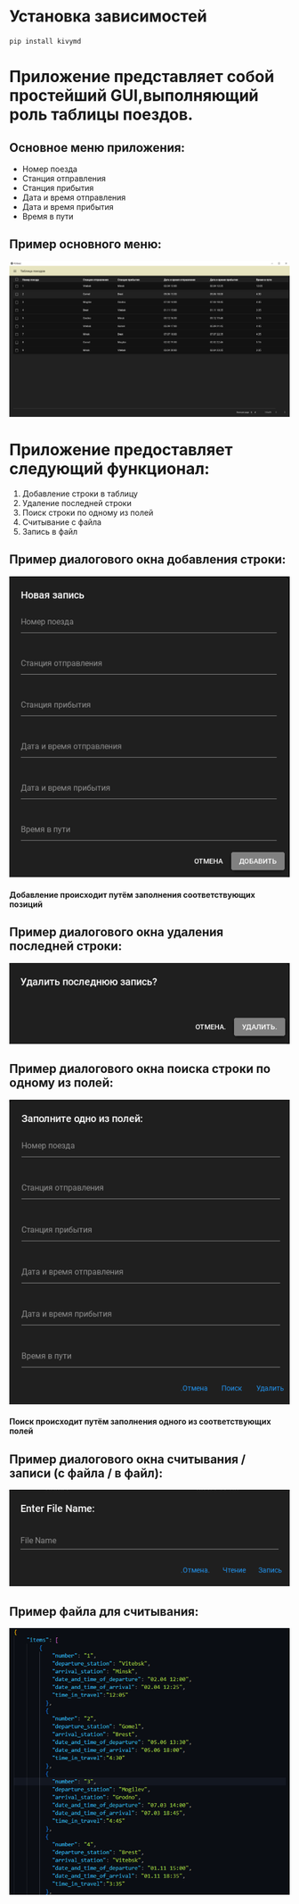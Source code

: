 # **Установка зависимостей**
    pip install kivymd

# Приложение представляет собой простейший GUI,выполняющий роль таблицы поездов.

## **Основное меню приложения:**
* Номер поезда
* Станция отправления
* Станция прибытия
* Дата и время отправления
* Дата и время прибытия
* Время в пути



## **Пример основного меню:**

![Основное меню](https://github.com/sv1atsk1/POISlabs/blob/main/POISlab2/screenshots%20for%20demonstration/MainTable.png)

# Приложение предоставляет следующий функционал:
1. Добавление строки в таблицу
2. Удаление последней строки
3. Поиск строки по одному из полей
4. Считывание с файла
5. Запись в файл

## **Пример диалогового окна добавления строки:** 
![Диалоговое окно добавления строки](https://github.com/sv1atsk1/POISlabs/blob/main/POISlab2/screenshots%20for%20demonstration/AddaString.png)

#### Добавление происходит путём заполнения соответствующих позиций 

## **Пример диалогового окна удаления последней строки:**
![Диалоговое окно удаления последей строки](https://github.com/sv1atsk1/POISlabs/blob/main/POISlab2/screenshots%20for%20demonstration/DeleteStr.png)

## **Пример диалогового окна поиска строки по одному из полей:**
![Диалоговое окно поиска строки по одному из полей](https://github.com/sv1atsk1/POISlabs/blob/main/POISlab2/screenshots%20for%20demonstration/Findstr.png)

#### Поиск происходит путём заполнения одного из соответствующих полей

## **Пример диалогового окна считывания / записи (с файла / в файл):**
![Диалоговое окно считывания с файла](https://github.com/sv1atsk1/POISlabs/blob/main/POISlab2/screenshots%20for%20demonstration/FileReadorWrite.png)

## **Пример файла для считывания:**
![Пример файла для считывания](https://github.com/sv1atsk1/POISlabs/blob/main/POISlab2/screenshots%20for%20demonstration/JsonFile.png)